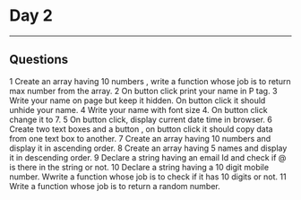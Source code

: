 # Day 2
---
## Questions 

  1 Create an array having 10 numbers , write a function whose  job is to return max number from the array.
  2 On button click print your name in P tag.
  3 Write your name on page but keep it hidden. On button click it should unhide your name.
  4 Write your name with font size 4. On button click change it to 7.
  5 On button click, display current date time in browser.
  6 Create two text boxes and a button , on button click it should copy data from one text box to another.
  7 Create an array having 10 numbers and display it in ascending order.
  8 Create an array having 5 names and display it in descending order.
  9 Declare a string   having an email Id and check if @ is there in the string or not.
  10 Declare a string having a 10 digit mobile number. Wwrite a function whose  job is to check if it has 10 digits or not.
  11 Write a function whose  job is to return a random number.
